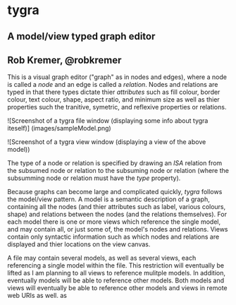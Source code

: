 # tygra
## A model/view typed graph editor 
## Rob Kremer, @robkremer

This is a visual graph editor ("graph" as in nodes and edges), where a node is called
a *node* and an edge is called a *relation*.  Nodes and relations are typed in that
there types dictate thier *attributes* such as fill colour, border colour, text colour,
shape, aspect ratio, and minimum size as well as thier properties such the tranitive,
symetric, and reflexive properties or relations. 

![Screenshot of a tygra file window (displaying some info about tygra iteself)]
(images/sampleModel.png)

![Screenshot of a tygra view window (displaying a view of the above model))

The type of a node or relation is
specified by drawing an *ISA* relation from the subsumed node or relation to the
subsuming node or relation (where the subsumming node or relation must have the
*type* property).

Because graphs can become large and complicated quickly, *tygra* follows the 
model/view pattern.  A model is a semantic description of a graph, containing all
the nodes (and thier attributes such as label, various colours, shape) and
relations between the nodes (and the relations themselves).  For each model
there is one or more views which reference the single model, and may contain
all, or just some of, the model's nodes and relations. Views contain only 
syntactic information such as which nodes and relations are displayed and
thier locations on the view canvas.  

A file may contain several models, as well as several views, each referencing
a single model within the file. This restriction will eventually be lifted as
I am planning to all views to reference mulitple models.  In addition, eventually
models will be able to reference other models. Both models and views will
eventually be able to reference other models and views in remote web URIs as well.
as 
